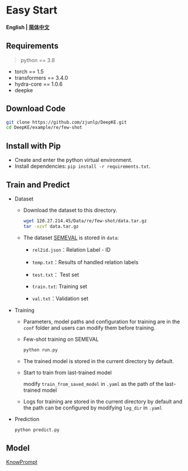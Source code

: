 # Easy Start

<p align="left">
    <b> English | <a href="https://github.com/zjunlp/DeepKE/blob/main/example/re/few_shot/README_CN.md">简体中文</a> </b>
</p>

## Requirements

> python == 3.8

- torch == 1.5
- transformers == 3.4.0
- hydra-core == 1.0.6
- deepke

## Download Code

```bash
git clone https://github.com/zjunlp/DeepKE.git
cd DeepKE/example/re/few-shot
```

## Install with Pip

- Create and enter the python virtual environment.
- Install dependencies: `pip install -r requirements.txt`.

## Train and Predict

- Dataset

  - Download the dataset to this directory.

    ```bash
    wget 120.27.214.45/Data/re/few-shot/data.tar.gz
    tar -xzvf data.tar.gz
    ```

  - The dataset [SEMEVAL](https://semeval2.fbk.eu/semeval2.php?location=tasks#T11) is stored in `data`:
    - `rel2id.json`：Relation Label - ID
    - `temp.txt`：Results of handled relation labels

    - `test.txt`： Test set

    - `train.txt`: Training set

    - `val.txt`：Validation set

- Training

  - Parameters, model paths and configuration for training are in the `conf` folder and users can modify them before training.

  - Few-shot training on SEMEVAL

    ```bash
    python run.py
    ```

  - The trained model is stored in the current directory by default.

  - Start to train from last-trained model<br>

    modify `train_from_saved_model` in `.yaml` as the path of the last-trained model

  - Logs for training are stored in the current directory by default and the path can be configured by modifying `log_dir` in `.yaml`

- Prediction

  ```bash
  python predict.py
  ```

## Model

[KnowPrompt](https://arxiv.org/abs/2104.07650)

